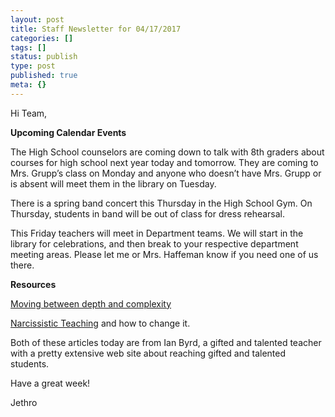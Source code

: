 ```yaml
---
layout: post
title: Staff Newsletter for 04/17/2017
categories: []
tags: []
status: publish
type: post
published: true
meta: {}
---
```


Hi Team,


**Upcoming Calendar Events**


The High School counselors are coming down to talk with 8th graders about courses for high school next year today and tomorrow. They are coming to Mrs. Grupp’s class on Monday and anyone who doesn’t have Mrs. Grupp or is absent will meet them in the library on Tuesday.


There is a spring band concert this Thursday in the High School Gym. On Thursday, students in band will be out of class for dress rehearsal.


This Friday teachers will meet in Department teams. We will start in the library for celebrations, and then break to your respective department meeting areas. Please let me or Mrs. Haffeman know if you need one of us there.


**Resources**



[Moving between depth and complexity](http://www.byrdseed.com/abstract-and-concrete/)


[Narcissistic Teaching](http://www.byrdseed.com/narcissistic-teaching-and-how-to-change-it/) and how to change it.


Both of these articles today are from Ian Byrd, a gifted and talented teacher with a pretty extensive web site about reaching gifted and talented students.


Have a great week!


Jethro
